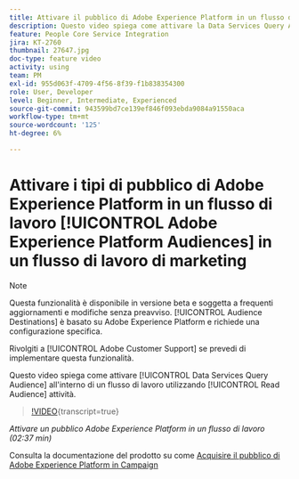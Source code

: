 ```yaml
---
title: Attivare il pubblico di Adobe Experience Platform in un flusso di lavoro
description: Questo video spiega come attivare la Data Services Query Audience all’interno di un flusso di lavoro utilizzando l’attività "Read audience" (Leggi pubblico).
feature: People Core Service Integration
jira: KT-2760
thumbnail: 27647.jpg
doc-type: feature video
activity: using
team: PM
exl-id: 955d063f-4709-4f56-8f39-f1b838354300
role: User, Developer
level: Beginner, Intermediate, Experienced
source-git-commit: 943599bd7ce139ef846f093ebda9084a91550aca
workflow-type: tm+mt
source-wordcount: '125'
ht-degree: 6%

---
```


# Attivare i tipi di pubblico di Adobe Experience Platform in un flusso di lavoro [!UICONTROL Adobe Experience Platform Audiences] in un flusso di lavoro di marketing

>[!NOTE]
>
>Questa funzionalità è disponibile in versione beta e soggetta a frequenti aggiornamenti e modifiche senza preavviso. [!UICONTROL Audience Destinations] è basato su Adobe Experience Platform e richiede una configurazione specifica.
>
>Rivolgiti a [!UICONTROL Adobe Customer Support] se prevedi di implementare questa funzionalità.

Questo video spiega come attivare [!UICONTROL Data Services Query Audience] all&#39;interno di un flusso di lavoro utilizzando [!UICONTROL Read Audience] attività.

>[!VIDEO](https://video.tv.adobe.com/v/27647?learn=on){transcript=true}

*Attivare un pubblico Adobe Experience Platform in un flusso di lavoro (02:37 min)*

Consulta la documentazione del prodotto su come [Acquisire il pubblico di Adobe Experience Platform in Campaign](https://experienceleague.adobe.com/docs/campaign-standard/using/integrating-with-adobe-cloud/adobe-experience-platform/aep-sources-destinations/ingest-aep-data.html)
